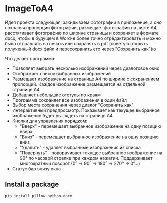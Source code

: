 # ImageToA4

Идея проекта следующая, закидываем фотографии в приложение, а оно сохраняя пропорции фотографии, размещает фотографии на листе A4, расстягивает фотографию по ширине страницы и сохраняет в формате docx, чтобы в будущем в Word-е более точно отредактировать и можно было отправлять на печать или сохранять в pdf (советую открыть полученный docx файл и пересохранить его через "Сохранить как")ю

Что делает программа:
 * Позволяет выбрать несколько изображений через диалоговое окно
 * Отображает список выбранных изображений
 * Размещает изображение на странице A4 по ширине с сохранением пропорций. Каждое изображение размещается на отдельной странице A4
 * Добавляет небольшие отступы по краям
 * Программа сохраняет все изображения в один файл
 * Выбор места сохранения через диалог "Сохранить как"
 * Интерактивный предпросмотр. Показывает как текущее выбранное изображение будет выглядеть на странице A4
 * Кнопки для управления порядком:
   - "Вверх" - перемещает выбранное изображение на одну позицию вверх
   - "Вниз" - перемещает выбранное изображение на одну позицию вниз
   - "Удалить" - удаляет выбранные изображения из списка
   - "Повернуть" - поворачивает текущее выбранное изображение на 90° по часовой стрелке при каждом нажатии. Поддерживает многократный поворот (0° → 90° → 180° → 270° → 0°...)
 * Статус бар внизу окна

## Install a package
```
pip install pillow python-docx
```



